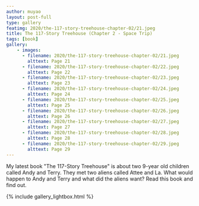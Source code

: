 ```yaml
---
author: muyao
layout: post-full
type: gallery
featimg: 2020/the-117-story-treehouse-chapter-02/21.jpeg
title: The 117-Story Treehouse (Chapter 2 - Space Trip)
tags: [book]
gallery:
    - images:
      - filename: 2020/the-117-story-treehouse-chapter-02/21.jpeg
        alttext: Page 21
      - filename: 2020/the-117-story-treehouse-chapter-02/22.jpeg
        alttext: Page 22
      - filename: 2020/the-117-story-treehouse-chapter-02/23.jpeg
        alttext: Page 23
      - filename: 2020/the-117-story-treehouse-chapter-02/24.jpeg
        alttext: Page 24
      - filename: 2020/the-117-story-treehouse-chapter-02/25.jpeg
        alttext: Page 25
      - filename: 2020/the-117-story-treehouse-chapter-02/26.jpeg
        alttext: Page 26
      - filename: 2020/the-117-story-treehouse-chapter-02/27.jpeg
        alttext: Page 27
      - filename: 2020/the-117-story-treehouse-chapter-02/28.jpeg
        alttext: Page 28
      - filename: 2020/the-117-story-treehouse-chapter-02/29.jpeg
        alttext: Page 29
---
```


My latest book "The 117-Story Treehouse" is about two 9-year old children called
Andy and Terry. They met two aliens called Attee and La. What would happen to
Andy and Terry and what did the aliens want? Read this book and find out.

{% include gallery_lightbox.html %}
